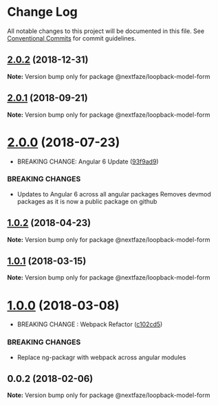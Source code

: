 # Change Log

All notable changes to this project will be documented in this file.
See [Conventional Commits](https://conventionalcommits.org) for commit guidelines.

## [2.0.2](https://gitlab.nextfaze.com/nextfaze/npm-module-seed/compare/@nextfaze/loopback-model-form@2.0.1...@nextfaze/loopback-model-form@2.0.2) (2018-12-31)

**Note:** Version bump only for package @nextfaze/loopback-model-form





<a name="2.0.1"></a>
## [2.0.1](https://gitlab.nextfaze.com/nextfaze/npm-module-seed/compare/@nextfaze/loopback-model-form@2.0.0...@nextfaze/loopback-model-form@2.0.1) (2018-09-21)




**Note:** Version bump only for package @nextfaze/loopback-model-form

<a name="2.0.0"></a>
# [2.0.0](https://gitlab.nextfaze.com/nextfaze/npm-module-seed/compare/@nextfaze/loopback-model-form@1.0.2...@nextfaze/loopback-model-form@2.0.0) (2018-07-23)


* BREAKING CHANGE: Angular 6 Update ([93f9ad9](https://gitlab.nextfaze.com/nextfaze/npm-module-seed/commit/93f9ad9))


### BREAKING CHANGES

* Updates to Angular 6 across all angular packages
Removes devmod packages as it is now a public package on github




<a name="1.0.2"></a>
## [1.0.2](https://gitlab.nextfaze.com/nextfaze/npm-module-seed/compare/@nextfaze/loopback-model-form@1.0.1...@nextfaze/loopback-model-form@1.0.2) (2018-04-23)




**Note:** Version bump only for package @nextfaze/loopback-model-form

<a name="1.0.1"></a>
## [1.0.1](https://gitlab.nextfaze.com/nextfaze/npm-module-seed/compare/@nextfaze/loopback-model-form@1.0.0...@nextfaze/loopback-model-form@1.0.1) (2018-03-15)




**Note:** Version bump only for package @nextfaze/loopback-model-form

<a name="1.0.0"></a>
# [1.0.0](https://gitlab.nextfaze.com/nextfaze/npm-module-seed/compare/@nextfaze/loopback-model-form@0.0.2...@nextfaze/loopback-model-form@1.0.0) (2018-03-08)


* BREAKING CHANGE : Webpack Refactor ([c102cd5](https://gitlab.nextfaze.com/nextfaze/npm-module-seed/commit/c102cd5))


### BREAKING CHANGES

* Replace ng-packagr with webpack across angular modules




<a name="0.0.2"></a>
## 0.0.2 (2018-02-06)




**Note:** Version bump only for package @nextfaze/loopback-model-form
